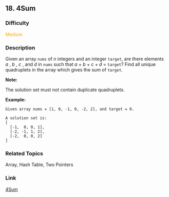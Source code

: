 ## 18. 4Sum
### Difficulty

 <font color=orange>Medium</font>

### Description

Given an array `nums` of _n_ integers and an integer `target`, are there
elements _a_ , _b_ , _c_ , and _d_ in `nums` such that _a_ \+ _b_ \+ _c_ \+
_d_ = `target`? Find all unique quadruplets in the array which gives the sum
of `target`.

**Note:**

The solution set must not contain duplicate quadruplets.

**Example:**
            Given array nums = [1, 0, -1, 0, -2, 2], and target = 0.        A solution set is:    [      [-1,  0, 0, 1],      [-2, -1, 1, 2],      [-2,  0, 0, 2]    ]    


### Related Topics

Array, Hash Table, Two Pointers


### Link
[4Sum](https://leetcode.com/problems/4sum)
